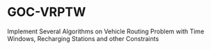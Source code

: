 # GOC-VRPTW
Implement Several Algorithms on Vehicle Routing Problem with Time Windows, Recharging Stations and other Constraints
